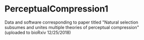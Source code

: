 # PerceptualCompression1
Data and software corresponding to paper titled "Natural selection subsumes and unites multiple theories of perceptual compression" (uploaded to bioRxiv 12/25/2018)
